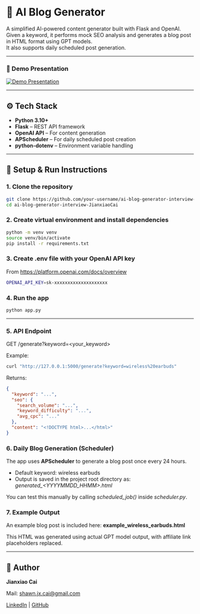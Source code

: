 # 📝 AI Blog Generator

A simplified AI-powered content generator built with Flask and OpenAI.  
Given a keyword, it performs mock SEO analysis and generates a blog post in HTML format using GPT models.  
It also supports daily scheduled post generation.

---
### 🎥 Demo Presentation

[![Demo Presentation](https://img.youtube.com/vi/Y5RJF4bPSbk/0.jpg)](https://www.youtube.com/watch?v=Y5RJF4bPSbk)

---

## ⚙️ Tech Stack

- **Python 3.10+**
- **Flask** – REST API framework
- **OpenAI API** – For content generation
- **APScheduler** – For daily scheduled post creation
- **python-dotenv** – Environment variable handling

---

## 🚀 Setup & Run Instructions

### 1. Clone the repository

```bash
git clone https://github.com/your-username/ai-blog-generator-interview-JianxiaoCai.git
cd ai-blog-generator-interview-JianxiaoCai
```

### 2. Create virtual environment and install dependencies

```bash
python -m venv venv
source venv/bin/activate     
pip install -r requirements.txt
```

### 3. Create .env file with your OpenAI API key

From https://platform.openai.com/docs/overview 

```bash
OPENAI_API_KEY=sk-xxxxxxxxxxxxxxxxxxxx
```

### 4. Run the app
```bash
python app.py
```

---

### 5. API Endpoint

GET /generate?keyword=<your_keyword>

Example:
```bash
curl "http://127.0.0.1:5000/generate?keyword=wireless%20earbuds"
```

Returns:
```json
{
  "keyword": "...",
  "seo": {
    "search_volume": "...",
    "keyword_difficulty": "...",
    "avg_cpc": "..."
  },
  "content": "<!DOCTYPE html>...</html>"
}
```

### 6. Daily Blog Generation (Scheduler)

The app uses **APScheduler** to generate a blog post once every 24 hours.
- Default keyword: wireless earbuds
- Output is saved in the project root directory as: *generated_<YYYYMMDD_HHMM>.html*

You can test this manually by calling *scheduled_job()* inside *scheduler.py*.

### 7. Example Output

An example blog post is included here:
**example_wireless_earbuds.html**

This HTML was generated using actual GPT model output, with affiliate link placeholders replaced.

---

## 📝 Author

**Jianxiao Cai**

Mail: shawn.jx.cai@gmail.com

[LinkedIn](https://www.linkedin.com/in/jianxiao-shawn-cai/) | [GitHub](https://github.com/ShawnCai223/)